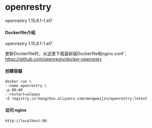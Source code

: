# openrestry
openrestry 1.15.8.1-1.el7

#### Dockerfile介绍
  openrestry 1.15.8.1-1.el7
  
  更新Dockerfile时，从这里下载最新版Dockerfile和nginx.conf：
  https://github.com/openresty/docker-openresty 
  
#### 创建容器
```
docker run \
--name openrestry \
-p 80:80 
--restart=always 
-d registry.cn-hangzhou.aliyuncs.com/mengweijin/openrestry:latest
```
	
#### 访问 nginx
	http://localhost:80
